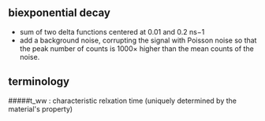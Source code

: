 ## biexponential decay
- sum of two delta functions centered at 0.01 and 0.2 ns−1
- add a background noise, corrupting the signal with Poisson noise so that 
  the peak number of counts is 1000× higher than the mean counts of the noise.

## terminology

#####t_ww : characteristic relxation time (uniquely determined by the material's property)